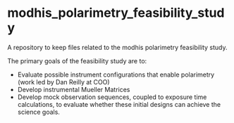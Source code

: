 # modhis_polarimetry_feasibility_study
A repository to keep files related to the modhis polarimetry feasibility study. 

The primary goals of the feasibility study are to:
- Evaluate possible instrument configurations that enable polarimetry (work led by Dan Reilly at COO)
- Develop instrumental Mueller Matrices
- Develop mock observation sequences, coupled to exposure time calculations, to evaluate whether these initial designs can achieve the science goals. 

